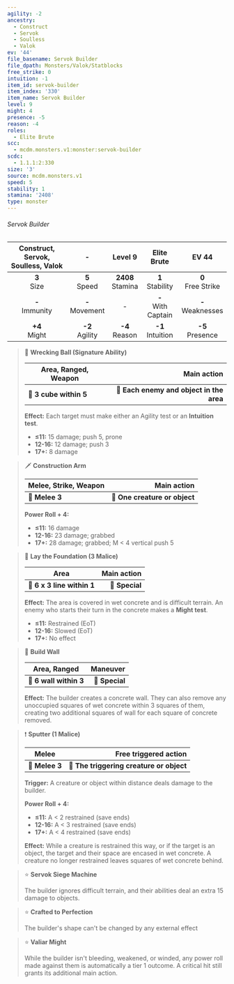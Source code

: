 ```yaml
---
agility: -2
ancestry:
  - Construct
  - Servok
  - Soulless
  - Valok
ev: '44'
file_basename: Servok Builder
file_dpath: Monsters/Valok/Statblocks
free_strike: 0
intuition: -1
item_id: servok-builder
item_index: '330'
item_name: Servok Builder
level: 9
might: 4
presence: -5
reason: -4
roles:
  - Elite Brute
scc:
  - mcdm.monsters.v1:monster:servok-builder
scdc:
  - 1.1.1:2:330
size: '3'
source: mcdm.monsters.v1
speed: 5
stability: 1
stamina: '2408'
type: monster
---
```


###### Servok Builder

| Construct, Servok, Soulless, Valok |          -          |        Level 9        |       Elite Brute       |         EV 44          |
| :--------------------------------: | :-----------------: | :-------------------: | :---------------------: | :--------------------: |
|          **3**<br/> Size           |  **5**<br/> Speed   | **2408**<br/> Stamina |  **1**<br/> Stability   | **0**<br/> Free Strike |
|        **-**<br/> Immunity         | **-**<br/> Movement |           -           | **-**<br/> With Captain | **-**<br/> Weaknesses  |
|         **+4**<br/> Might          | **-2**<br/> Agility |  **-4**<br/> Reason   |  **-1**<br/> Intuition  |  **-5**<br/> Presence  |

> 🔳 **Wrecking Ball (Signature Ability)**
>
> | **Area, Ranged, Weapon** |                          **Main action** |
> | ------------------------ | ---------------------------------------: |
> | **📏 3 cube within 5**   | **🎯 Each enemy and object in the area** |
>
> **Effect:** Each target must make either an Agility test or an **Intuition test**.
>
> - **≤11:** 15 damage; push 5, prone
> - **12-16:** 12 damage; push 3
> - **17+:** 8 damage

> 🗡 **Construction Arm**
>
> | **Melee, Strike, Weapon** |               **Main action** |
> | ------------------------- | ----------------------------: |
> | **📏 Melee 3**            | **🎯 One creature or object** |
>
> **Power Roll + 4:**
>
> - **≤11:** 16 damage
> - **12-16:** 23 damage; grabbed
> - **17+:** 28 damage; grabbed; M < 4 vertical push 5

> 🔳 **Lay the Foundation (3 Malice)**
>
> | **Area**                   | **Main action** |
> | -------------------------- | --------------: |
> | **📏 6 x 3 line within 1** |  **🎯 Special** |
>
> **Effect:** The area is covered in wet concrete and is difficult terrain. An enemy who starts their turn in the concrete makes a **Might test**.
>
> - **≤11:** Restrained (EoT)
> - **12-16:** Slowed (EoT)
> - **17+:** No effect

> 🔳 **Build Wall**
>
> | **Area, Ranged**       |   **Maneuver** |
> | ---------------------- | -------------: |
> | **📏 6 wall within 3** | **🎯 Special** |
>
> **Effect:** The builder creates a concrete wall. They can also remove any unoccupied squares of wet concrete within 3 squares of them, creating two additional squares of wall for each square of concrete removed.

> ❗️ **Sputter (1 Malice)**
>
> | **Melee**      |                **Free triggered action** |
> | -------------- | ---------------------------------------: |
> | **📏 Melee 3** | **🎯 The triggering creature or object** |
>
> **Trigger:** A creature or object within distance deals damage to the builder.
>
> **Power Roll + 4:**
>
> - **≤11:** A < 2 restrained (save ends)
> - **12-16:** A < 3 restrained (save ends)
> - **17+:** A < 4 restrained (save ends)
>
> **Effect:** While a creature is restrained this way, or if the target is an object, the target and their space are encased in wet concrete. A creature no longer restrained leaves squares of wet concrete behind.

> ⭐️ **Servok Siege Machine**
>
> The builder ignores difficult terrain, and their abilities deal an extra 15 damage to objects.

> ⭐️ **Crafted to Perfection**
>
> The builder's shape can't be changed by any external effect

> ⭐️ **Valiar Might**
>
> While the builder isn't bleeding, weakened, or winded, any power roll made against them is automatically a tier 1 outcome. A critical hit still grants its additional main action.
